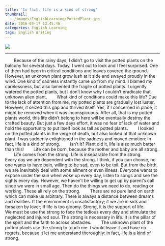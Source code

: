 ```yaml
---
title: 'In fact, life is a kind of strong'
thumbnail:
  - /images/EnglishLearning/PottedPlant.jpg
date: 2016-09-17 13:45:46
categories: English Learning
tags: English Writing
---
```

<img src="/images/EnglishLearning/PottedPlant.jpg">

***
&emsp;&emsp;Because of the rainy days, I didn’t go to visit the potted plants on the balcony for several days. Today, I went out to look and I feel surprised. One of them had been in critical conditions and leaves covered the ground. However, an unknown plant grow lush at it side and swayed proudly in the wind. One kind of sadness instantly came up from my mind. I blamed my carelessness, but also lamented the fragile of potted plants. I urgently watered the potted plants, but I don’t know why I couldn’t eradicate that unknown alien plant.
&emsp;&emsp;What kind of conditions could make this life? Due to the lack of attention from me, my potted plants are gradually lost luster. However, it seized this gap and thrived itself. Yes, if I concerned in place, it might be removed when it was inconspicuous. After all, that is my potted plants world, this life didn’t belong to here will be eventually destroy the crafted beauty. But just a few days effort, it was no fear of lack of water and hold the opportunity to put itself look as tall as potted plants.
&emsp;&emsp;I looked on the potted plants in the verge of death, but also looked at that unknown plant. I was suddenly enlightened in the sadness and moved emotion: In fact, life is a kind of strong.
&emsp;&emsp;Isn’t it? Plant did it, life is also much better than this!
&emsp;&emsp;Life can be born, because the mother and baby are all strong.
&emsp;&emsp;Life comes from the strong. Life is inseparable from the strong.
&emsp;&emsp;Every day we are dependent with the strong. I think, if you can choose, no one wants to have pain, willing to be sad, even to be toil. But from the birth, we are inevitably deal with some ailment or even illness. Everyone wants to expose under the sun when woke up every day, listen to songs and see the sights every day. However, we haven’t be willing to get up by parent’s call since we were in small age. Then do the things we need to do, reading or working. These all rely on the strong.
&emsp;&emsp;There are no pure land on earth which can make us arbitrary. There is always a distance between dreams and realities. If the environment is unsatisfactory; if we are in sick and forsaken by lover; if life is too gloomy. Strong, it is the support of life.
&emsp;&emsp;We must be use the strong to face the tedious every day and stimulate the neglected and injured soul. The strong is necessary in life. It is the pillar of the spirit and the faith to across obstacles.
&emsp;&emsp;The unknown plant of the potted plants use the strong to touch me. I would leave it and have no regrets, because it let me understand thoroughly: in fact, life is a kind of strong.
